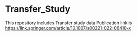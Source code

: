 # Transfer_Study
This repository includes Transfer study data
Publication link is https://link.springer.com/article/10.1007/s00221-022-06410-x

